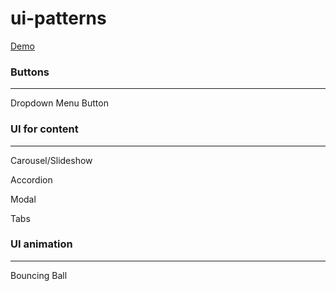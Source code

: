 # ui-patterns

[Demo](https://sungjun0110.github.io/ui-patterns/)

### Buttons
___
Dropdown Menu Button

### UI for content
___
Carousel/Slideshow

Accordion

Modal

Tabs

### UI animation
___
Bouncing Ball
